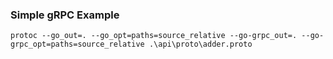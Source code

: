 ### Simple gRPC Example


`protoc --go_out=. --go_opt=paths=source_relative --go-grpc_out=. --go-grpc_opt=paths=source_relative .\api\proto\adder.proto   `